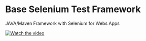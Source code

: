 # Base Selenium Test Framework
JAVA/Maven Framework with Selenium for Webs Apps 

[![Watch the video]()]([https://youtu.be/vt5fpE0bzSY](https://youtu.be/hmTJvYI8DcQ))

